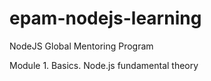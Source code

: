 # epam-nodejs-learning
NodeJS Global Mentoring Program

Module 1. Basics. Node.js fundamental theory
